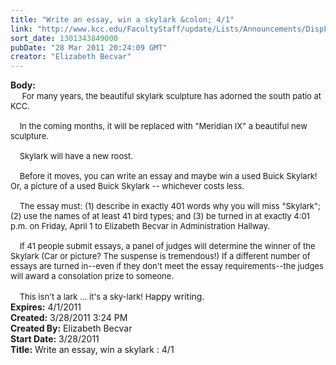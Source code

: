 ```yaml
---
title: "Write an essay, win a skylark &colon; 4/1"
link: "http://www.kcc.edu/FacultyStaff/update/Lists/Announcements/DispForm.aspx?ID=188"
sort_date: 1301343849000
pubDate: "28 Mar 2011 20:24:09 GMT"
creator: "Elizabeth Becvar"
---
```


<div><b>Body:</b> <div class=ExternalClassB6CF519CDC68448EBBC8BD589011840C><div> <font size=2>    For many years, the beautiful skylark sculpture has adorned the south patio at KCC.</font></div><font size=2>
<div><br>    In the coming months, it will be replaced with &quot;Meridian IX&quot; a beautiful new sculpture.</div>
<div><br>    Skylark will have a new roost.</div>
<div><br>    Before it moves, you can write an essay and maybe win a used Buick Skylark! Or, a picture of a used Buick Skylark -- whichever costs less.</div>
<div><br>    The essay must: (1) describe in exactly 401 words why you will miss &quot;Skylark&quot;; (2) use the names of at least 41 bird types; and (3) be turned in at exactly 4:01 p.m. on Friday, April 1 to Elizabeth Becvar in Administration Hallway.</div>
<div><br>    If 41 people submit essays, a panel of judges will determine the winner of the Skylark (Car or picture? The suspense is tremendous!) If a different number of essays are turned in--even if they don't meet the essay requirements--the judges will award a consolation prize to someone.</div>
<div><br>    This isn't a lark ... it's a sky-lark! Ha</font>ppy writing. <br></div></div></div>
<div><b>Expires:</b> 4/1/2011</div>
<div><b>Created:</b> 3/28/2011 3:24 PM</div>
<div><b>Created By:</b> Elizabeth Becvar</div>
<div><b>Start Date:</b> 3/28/2011</div>
<div><b>Title:</b> Write an essay, win a skylark : 4/1</div>
